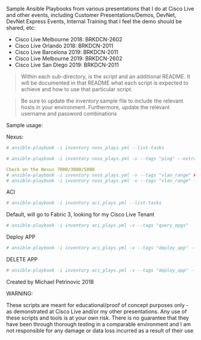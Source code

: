 Sample Ansible Playbooks from various presentations that I do at Cisco Live and other events, including Customer Presentations/Demos, DevNet, DevNet Express Events, Internal Training that I feel the demo should be shared, etc:

* Cisco Live Melbourne 2018: BRKDCN-2602
* Cisco Live Orlando 2018: BRKDCN-2011
* Cisco Live Barcelona 2019: BRKDCN-2011
* Cisco Live Melbourne 2019: BRKDCN-2602
* Cisco Live San Diego 2019: BRKDCN-2011

> Within each sub-directory, is the script and an additional README. It will be documented in that README what each script is expected to achieve and how to use that particular script.

> Be sure to update the inventory.sample file to include the relevant hosts in your environment. Furthermore, update the relevant username and password combinations

Sample usage:

Nexus:
```YAML
# ansible-playbook -i inventory nxos_plays.yml --list-tasks

# ansible-playbook -i inventory nxos_plays.yml -v --tags "ping" --extra-vars "extra_host=10.66.88.1"
```

```YAML
Check on the Nexus 7000/3000/5000
# ansible-playbook -i inventory nxos_plays.yml -v --tags "vlan_range" ### Default state is 'present' so will ensure existance
# ansible-playbook -i inventory nxos_plays.yml -v --tags "vlan_range" --extra-vars "state=absent"   ### State absent will delete
```

ACI
```YAML
# ansible-playbook -i inventory aci_plays.yml --list-tasks
```

Default, will go to Fabric 3, looking for my Cisco Live Tenant
```YAML
# ansible-playbook -i inventory aci_plays.yml -v --tags "query_epgs"
```

Deploy APP
```YAML
# ansible-playbook -i inventory aci_plays.yml -v --tags "deploy_app" --extra-vars "group=aci_sim"
```

DELETE APP
```YAML
# ansible-playbook -i inventory aci_plays.yml -v --tags "deploy_app" --extra-vars "group=aci_sim" --extra-vars "state=absent"
```


Created by Michael Petrinovic 2018


WARNING:

These scripts are meant for educational/proof of concept purposes only - as demonstrated at Cisco Live and/or my other presentations. Any use of these scripts and tools is at your own risk. There is no guarantee that they have been through thorough testing in a comparable environment and I am not responsible for any damage or data loss incurred as a result of their use
